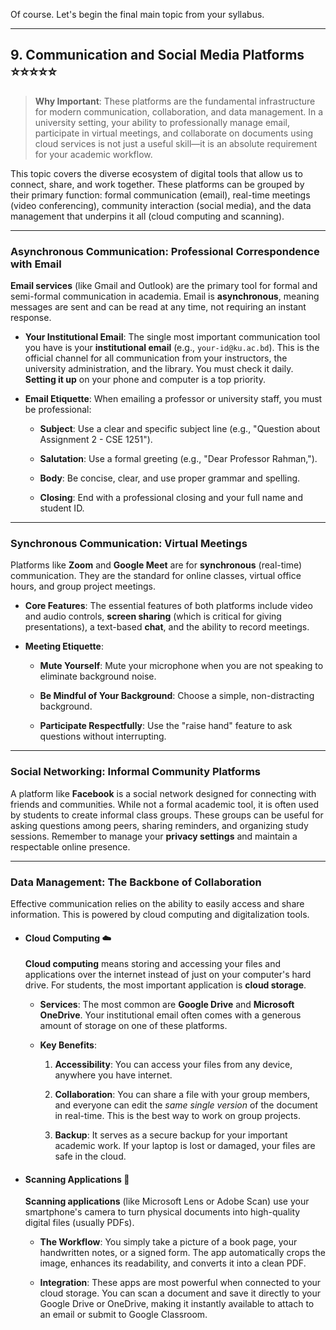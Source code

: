 Of course. Let's begin the final main topic from your syllabus.

---

## 9. Communication and Social Media Platforms ⭐⭐⭐⭐⭐

> **Why Important**: These platforms are the fundamental infrastructure for modern communication, collaboration, and data management. In a university setting, your ability to professionally manage email, participate in virtual meetings, and collaborate on documents using cloud services is not just a useful skill—it is an absolute requirement for your academic workflow.

This topic covers the diverse ecosystem of digital tools that allow us to connect, share, and work together. These platforms can be grouped by their primary function: formal communication (email), real-time meetings (video conferencing), community interaction (social media), and the data management that underpins it all (cloud computing and scanning).

---

### Asynchronous Communication: Professional Correspondence with Email

**Email services** (like Gmail and Outlook) are the primary tool for formal and semi-formal communication in academia. Email is **asynchronous**, meaning messages are sent and can be read at any time, not requiring an instant response.

- **Your Institutional Email**: The single most important communication tool you have is your **institutional email** (e.g., `your-id@ku.ac.bd`). This is the official channel for all communication from your instructors, the university administration, and the library. You must check it daily. **Setting it up** on your phone and computer is a top priority.
    
- **Email Etiquette**: When emailing a professor or university staff, you must be professional:
    
    - **Subject**: Use a clear and specific subject line (e.g., "Question about Assignment 2 - CSE 1251").
        
    - **Salutation**: Use a formal greeting (e.g., "Dear Professor Rahman,").
        
    - **Body**: Be concise, clear, and use proper grammar and spelling.
        
    - **Closing**: End with a professional closing and your full name and student ID.
        

---

### Synchronous Communication: Virtual Meetings

Platforms like **Zoom** and **Google Meet** are for **synchronous** (real-time) communication. They are the standard for online classes, virtual office hours, and group project meetings.

- **Core Features**: The essential features of both platforms include video and audio controls, **screen sharing** (which is critical for giving presentations), a text-based **chat**, and the ability to record meetings.
    
- **Meeting Etiquette**:
    
    - **Mute Yourself**: Mute your microphone when you are not speaking to eliminate background noise.
        
    - **Be Mindful of Your Background**: Choose a simple, non-distracting background.
        
    - **Participate Respectfully**: Use the "raise hand" feature to ask questions without interrupting.
        

---

### Social Networking: Informal Community Platforms

A platform like **Facebook** is a social network designed for connecting with friends and communities. While not a formal academic tool, it is often used by students to create informal class groups. These groups can be useful for asking questions among peers, sharing reminders, and organizing study sessions. Remember to manage your **privacy settings** and maintain a respectable online presence.

---

### Data Management: The Backbone of Collaboration

Effective communication relies on the ability to easily access and share information. This is powered by cloud computing and digitalization tools.

- #### Cloud Computing ☁️
    
    **Cloud computing** means storing and accessing your files and applications over the internet instead of just on your computer's hard drive. For students, the most important application is **cloud storage**.
    
    - **Services**: The most common are **Google Drive** and **Microsoft OneDrive**. Your institutional email often comes with a generous amount of storage on one of these platforms.
        
    - **Key Benefits**:
        
        1. **Accessibility**: You can access your files from any device, anywhere you have internet.
            
        2. **Collaboration**: You can share a file with your group members, and everyone can edit the _same single version_ of the document in real-time. This is the best way to work on group projects.
            
        3. **Backup**: It serves as a secure backup for your important academic work. If your laptop is lost or damaged, your files are safe in the cloud.
            
- #### Scanning Applications 📱
    
    **Scanning applications** (like Microsoft Lens or Adobe Scan) use your smartphone's camera to turn physical documents into high-quality digital files (usually PDFs).
    
    - **The Workflow**: You simply take a picture of a book page, your handwritten notes, or a signed form. The app automatically crops the image, enhances its readability, and converts it into a clean PDF.
        
    - **Integration**: These apps are most powerful when connected to your cloud storage. You can scan a document and save it directly to your Google Drive or OneDrive, making it instantly available to attach to an email or submit to Google Classroom.